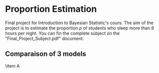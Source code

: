 # Proportion Estimation

Final project for Introduction to Bayesian Statistic's cours. The aim of the project is to estimate the proportion $p$ of students who sleep more than 8 hours per night.
You can fin the complete subject on the "Final_Project_Subject.pdf" document.

## Comparaison of 3 models

\item A
